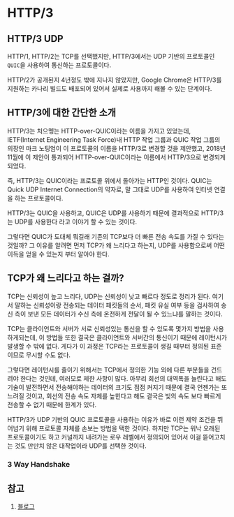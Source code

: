 # HTTP/3

## HTTP/3 UDP

HTTP/1, HTTP/2는 TCP를 선택했지만, HTTP/3에서는 UDP 기반의 프로토콜인 `QUIC`을 사용하여 통신하는 프로토콜이다.

HTTP/2가 공개된지 4년정도 밖에 지나지 않았지만, Google Chrome은 HTTP/3를 지원하는 카나리 빌드도 배포되어 있어서 실제로 사용까지 해볼 수 있는 단계이다.

## HTTP/3에 대한 간단한 소개

HTTP/3는 처으멩는 HTTP-over-QUIC이라는 이름을 가지고 있었는데, IETF(Internet Engineering Task Force)내 HTTP 작업 그룹과 QUIC 작업 그룹의 의장인 마크 노팅엄이 이 프로토콜의 이름을 HTTP/3로 변경할 것을 제안했고, 2018년 11월에 이 제안이 통과되어 HTTP-over-QUIC이라는 이름에서 HTTP/3으로 변경되게 되었다.

즉, HTTP/3는 QUIC이라는 프로토콜 위에서 돌아가는 HTTP인 것이다. QUIC는 Quick UDP Internet Connection의 약자로, 말 그대로 UDP를 사용하여 인터넷 연결을 하는 프로토콜이다.

HTTP/3는 QUIC을 사용하고, QUIC은 UDP를 사용하기 때문에 결과적으로 HTTP/3는 UDP를 사용한다 라고 이야기 할 수 있는 것이다.

그렇다면 QUIC가 도대체 뭐길래 기존의 TCP보다 더 빠른 전송 속도를 가질 수 있다는 것일까? 그 이유를 알려면 먼저 TCP가 왜 느리다고 하는지, UDP를 사용함으로써 어떤 이득을 얻을 수 있는지 부터 알아야 한다.

## TCP가 왜 느리다고 하는 걸까?

TCP는 신뢰성이 높고 느리다, UDP는 신뢰성이 낮고 빠르다 정도로 정리가 된다. 여기서 말하는 신뢰성이랑 전송되는 데이터 패킷들의 순서, 패킷 유실 여부 등을 검사하여 송신 측이 보낸 모든 데이터가 수신 측에 온전하게 전달이 될 수 있느냐를 말하는 것이다.

TCP는 클라이언트와 서버가 서로 신뢰성있는 통신을 할 수 있도록 몇가지 방법을 사용하게되는데, 이 방법들 또한 결국은 클라이언트와 서버간의 통신이기 때문에 레이턴시가 발생할 수 밖에 없다. 게다가 이 과정은 TCP라는 프로토콜이 생길 때부터 정의된 표준이므로 무시할 수도 없다.

그렇다면 레이턴시를 줄이기 위해서는 TCP에서 정의한 기능 외에 다른 부분들을 건드려야 한다는 것인데, 여러모로 제한 사항이 많다. 아무리 회선의 대역폭을 늘린다고 해도 기술이 발전하면서 전송해야하는 데이터의 크기도 점점 커지기 때문에 결국 언젠가는 또 느려질 것이고, 회선의 전송 속도 자체를 높힌다고 해도 결국은 빛의 속도 보다 빠르게 전송할 수 없기 때문에 한계가 있다.

HTTP/3가 UDP 기반의 QUIC 프로토콜을 사용하는 이유가 바로 이런 제약 조건을 뛰어넘기 위해 프로토콜 자체를 손보는 방법을 택한 것이다. 하지만 TCP는 워낙 오래된 프로토콜이기도 하고 커널까지 내려가는 로우 레벨에서 정의되어 있어서 이걸 뜯어고치는 것도 만만치 않은 대작업이라 UDP를 선택한 것이다.

### 3 Way Handshake



## 참고

1. [블로그](https://evan-moon.github.io/2019/10/08/what-is-http3/?fbclid=IwAR1BO3MWGoZ0gu8B8iqHEPMA5e7A2Z4_O9MYWYRSmbbo35tIEqcZP76FxVg)
